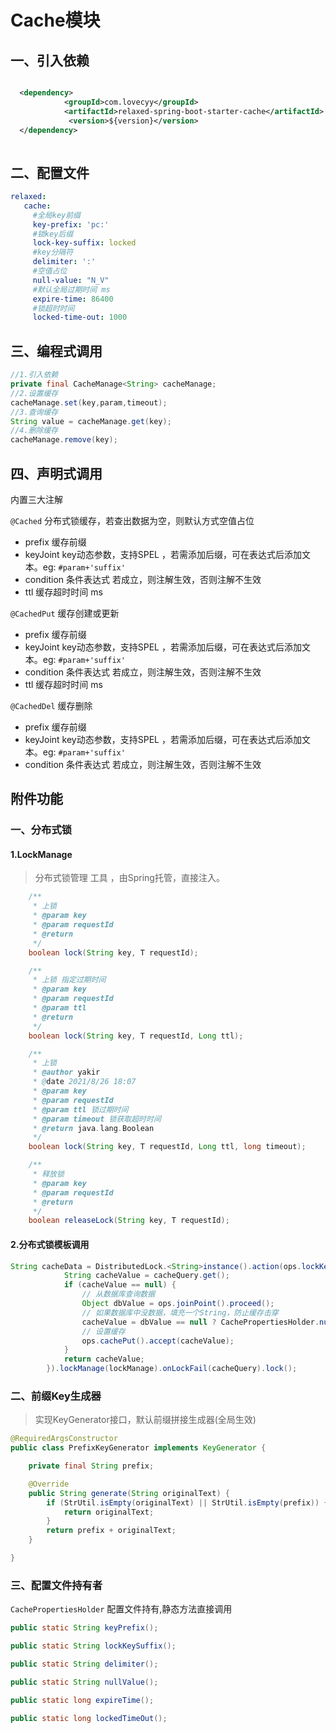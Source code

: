 # Cache模块

## 一、引入依赖

```xml

  <dependency>
            <groupId>com.lovecyy</groupId>
            <artifactId>relaxed-spring-boot-starter-cache</artifactId>
             <version>${version}</version>
  </dependency>
  
```

## 二、配置文件

```yml
relaxed:
   cache:
     #全局key前缀
     key-prefix: 'pc:'
     #锁key后缀
     lock-key-suffix: locked
     #key分隔符
     delimiter: ':'
     #空值占位
     null-value: "N_V"
     #默认全局过期时间 ms
     expire-time: 86400
     #锁超时时间
     locked-time-out: 1000
```

## 三、编程式调用

```java
//1.引入依赖
private final CacheManage<String> cacheManage;
//2.设置缓存
cacheManage.set(key,param,timeout);
//3.查询缓存
String value = cacheManage.get(key);
//4.删除缓存
cacheManage.remove(key);
```

## 四、声明式调用

内置三大注解

`@Cached`  分布式锁缓存，若查出数据为空，则默认方式空值占位

+ prefix  缓存前缀 
+ keyJoint key动态参数，支持SPEL ，若需添加后缀，可在表达式后添加文本。eg: `#param+'suffix'`
+ condition  条件表达式  若成立，则注解生效，否则注解不生效
+ ttl 缓存超时时间 ms

`@CachedPut` 缓存创建或更新

+ prefix  缓存前缀 
+ keyJoint key动态参数，支持SPEL ，若需添加后缀，可在表达式后添加文本。eg: `#param+'suffix'`
+ condition  条件表达式  若成立，则注解生效，否则注解不生效
+ ttl 缓存超时时间 ms

`@CachedDel` 缓存删除

+ prefix  缓存前缀 
+ keyJoint key动态参数，支持SPEL ，若需添加后缀，可在表达式后添加文本。eg: `#param+'suffix'`
+ condition  条件表达式  若成立，则注解生效，否则注解不生效

## 附件功能

### 一、分布式锁

#### 1.LockManage

> 分布式锁管理 工具 ，由Spring托管，直接注入。

```java
	/**
	 * 上锁
	 * @param key
	 * @param requestId
	 * @return
	 */
	boolean lock(String key, T requestId);

	/**
	 * 上锁 指定过期时间
	 * @param key
	 * @param requestId
	 * @param ttl
	 * @return
	 */
	boolean lock(String key, T requestId, Long ttl);

	/**
	 * 上锁
	 * @author yakir
	 * @date 2021/8/26 18:07
	 * @param key
	 * @param requestId
	 * @param ttl 锁过期时间
	 * @param timeout 锁获取超时时间
	 * @return java.lang.Boolean
	 */
	boolean lock(String key, T requestId, Long ttl, long timeout);

	/**
	 * 释放锁
	 * @param key
	 * @param requestId
	 * @return
	 */
	boolean releaseLock(String key, T requestId);
```

#### 2.分布式锁模板调用

```java
String cacheData = DistributedLock.<String>instance().action(ops.lockKey(), () -> {
			String cacheValue = cacheQuery.get();
			if (cacheValue == null) {
				// 从数据库查询数据
				Object dbValue = ops.joinPoint().proceed();
				// 如果数据库中没数据，填充一个String，防止缓存击穿
				cacheValue = dbValue == null ? CachePropertiesHolder.nullValue() : cacheSerializer.serialize(dbValue);
				// 设置缓存
				ops.cachePut().accept(cacheValue);
			}
			return cacheValue;
		}).lockManage(lockManage).onLockFail(cacheQuery).lock();
```

### 二、前缀Key生成器

> 实现KeyGenerator接口，默认前缀拼接生成器(全局生效)

```java
@RequiredArgsConstructor
public class PrefixKeyGenerator implements KeyGenerator {

	private final String prefix;

	@Override
	public String generate(String originalText) {
		if (StrUtil.isEmpty(originalText) || StrUtil.isEmpty(prefix)) {
			return originalText;
		}
		return prefix + originalText;
	}

}
```

### 三、配置文件持有者

`CachePropertiesHolder` 配置文件持有,静态方法直接调用

```java
public static String keyPrefix();

public static String lockKeySuffix();

public static String delimiter();

public static String nullValue();

public static long expireTime();

public static long lockedTimeOut();

```









